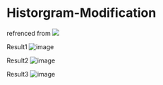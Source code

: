 # Historgram-Modification

refrenced from ![](https://ieeexplore.ieee.org/document/4895264)

Result1
![image](https://github.com/ga544523/Historgram-Modification-/blob/main/test%20image/1.png?raw=true)


Result2
![image](https://github.com/ga544523/Historgram-Modification-/blob/main/test%20image/2.png?raw=true)


Result3
![image](https://github.com/ga544523/Historgram-Modification-/blob/main/test%20image/3.png?raw=true)

